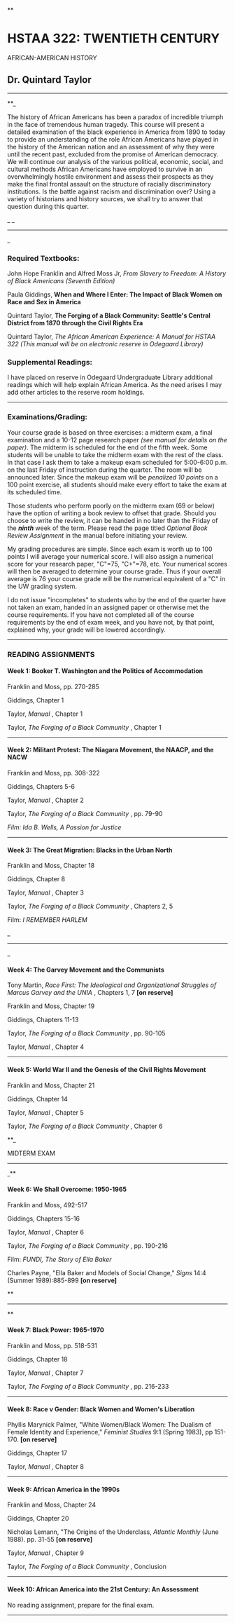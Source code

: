 **

#  HSTAA 322: TWENTIETH CENTURY  
AFRICAN-AMERICAN HISTORY

## Dr. Quintard Taylor

* * *

**_

The history of African Americans has been a paradox of incredible triumph in
the face of tremendous human tragedy. This course will present a detailed
examination of the black experience in America from 1890 to today to provide
an understanding of the role African Americans have played in the history of
the American nation and an assessment of why they were until the recent past,
excluded from the promise of American democracy. We will continue our analysis
of the various political, economic, social, and cultural methods African
Americans have employed to survive in an overwhelmingly hostile environment
and assess their prospects as they make the final frontal assault on the
structure of racially discriminatory institutions. Is the battle against
racism and discrimination over? Using a variety of historians and history
sources, we shall try to answer that question during this quarter.

_ _

* * *

_

###  Required Textbooks:

John Hope Franklin and Alfred Moss Jr, __From Slavery to Freedom: A History of
Black Americans_ (Seventh Edition)_

Paula Giddings, __When and Where I Enter: The Impact of Black Women on Race
and Sex in America__

Quintard Taylor, __The Forging of a Black Community: Seattle's Central
District from 1870 through the Civil Rights Era__

Quintard Taylor, __The African American Experience: A Manual for HSTAA 322_
(This manual will be on electronic reserve in Odegaard Library)_

###  Supplemental Readings:

I have placed on reserve in Odegaard Undergraduate Library additional readings
which will help explain African America. As the need arises I may add other
articles to the reserve room holdings.

* * *

### Examinations/Grading:

Your course grade is based on three exercises: a midterm exam, a final
examination and a 10-12 page research paper _(see manual for details on the
paper)_. The midterm is scheduled for the end of the fifth week. Some students
will be unable to take the midterm exam with the rest of the class. In that
case I ask them to take a makeup exam scheduled for 5:00-6:00 p.m. on the last
Friday of instruction during the quarter. The room will be announced later.
Since the makeup exam will be _penalized 10 points_ on a 100 point exercise,
all students should make every effort to take the exam at its scheduled time.

Those students who perform poorly on the midterm exam (69 or below) have the
option of writing a book review to offset that grade. Should you choose to
write the review, it can be handed in no later than the Friday of the
**_ninth_** week of the term. Please read the page titled _Optional Book
Review Assignment_ in the manual before initiating your review.

My grading procedures are simple. Since each exam is worth up to 100 points I
will average your numerical score. I will also assign a numerical score for
your research paper, "C"=75, "C+"=78, etc. Your numerical scores will then be
averaged to determine your course grade. Thus if your overall average is 76
your course grade will be the numerical equivalent of a "C" in the UW grading
system.

I do not issue "incompletes" to students who by the end of the quarter have
not taken an exam, handed in an assigned paper or otherwise met the course
requirements. If you have not completed all of the course requirements by the
end of exam week, and you have not, by that point, explained why, your grade
will be lowered accordingly.

* * *

### READING ASSIGNMENTS

#### Week 1: Booker T. Washington and the Politics of Accommodation

Franklin and Moss, pp. 270-285

Giddings, Chapter 1

Taylor, _Manual_ , Chapter 1

Taylor, _The Forging of a Black Community_ , Chapter 1

* * *

#### Week 2: Militant Protest: The Niagara Movement, the NAACP, and the NACW

Franklin and Moss, pp. 308-322

Giddings, Chapters 5-6

Taylor, _Manual_ , Chapter 2

Taylor, _The Forging of a Black Community_ , pp. 79-90

_Film: Ida B. Wells, A Passion for Justice_

* * *

####  Week 3: The Great Migration: Blacks in the Urban North

Franklin and Moss, Chapter 18

Giddings, Chapter 8

Taylor, _Manual_ , Chapter 3

Taylor, _The Forging of a Black Community_ , Chapters 2, 5

Film: _I REMEMBER HARLEM_

_

* * *

_

####  Week 4: The Garvey Movement and the Communists

Tony Martin, _Race First: The Ideological and Organizational Struggles of
Marcus Garvey and the UNIA_ , Chapters 1, 7 **[on reserve]**

Franklin and Moss, Chapter 19

Giddings, Chapters 11-13

Taylor, _The Forging of a Black Community_ , pp. 90-105

Taylor, _Manual_ , Chapter 4

* * *

#### Week 5: World War II and the Genesis of the Civil Rights Movement

Franklin and Moss, Chapter 21

Giddings, Chapter 14

Taylor, _Manual_ , Chapter 5

Taylor, _The Forging of a Black Community_ , Chapter 6

**_

MIDTERM EXAM

* * *

_**

#### Week 6: We Shall Overcome: 1950-1965

Franklin and Moss, 492-517

Giddings, Chapters 15-16

Taylor, _Manual_ , Chapter 6

Taylor, _The Forging of a Black Community_ , pp. 190-216

Film: _FUNDI, The Story of Ella Baker_

Charles Payne, "Ella Baker and Models of Social Change," _Signs_ 14:4 (Summer
1989):885-899 **[on reserve]**

**

* * *

**

####  Week 7: Black Power: 1965-1970

Franklin and Moss, pp. 518-531

Giddings, Chapter 18

Taylor, _Manual_ , Chapter 7

Taylor, _The Forging of a Black Community_ , pp. 216-233

* * *

#### Week 8: Race v Gender: Black Women and Women's Liberation

Phyllis Marynick Palmer, "White Women/Black Women: The Dualism of Female
Identity and Experience," _Feminist Studies_ 9:1 (Spring 1983), pp 151-170.
**[on reserve]**

Giddings, Chapter 17

Taylor, _Manual_ , Chapter 8

* * *

#### Week 9: African America in the 1990s

Franklin and Moss, Chapter 24

Giddings, Chapter 20

Nicholas Lemann, "The Origins of the Underclass, _Atlantic Monthly_ (June
1988). pp. 31-55 **[on reserve]**

Taylor, _Manual_ , Chapter 9

Taylor, _The Forging of a Black Community_ , Conclusion

* * *

#### Week 10: African America into the 21st Century: An Assessment

No reading assignment, prepare for the final exam.

* * *

